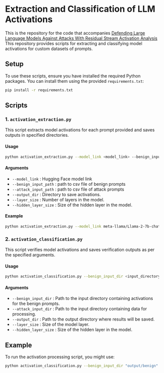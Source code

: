 # Extraction and Classification of LLM Activations

This is the repository for the code that accompanies [Defending Large Language Models Against Attacks With Residual Stream Activation Analysis](https://arxiv.org/abs/2406.03230) This repository provides scripts for extracting and classifying model activations for custom datasets of prompts.

## Setup

To use these scripts, ensure you have installed the required Python packages. You can install them using the provided `requirements.txt`:

```bash
pip install -r requirements.txt
```

## Scripts

### 1. `activation_extraction.py`

This script extracts model activations for each prompt provided and saves outputs in specified directories.

#### Usage

```bash
python activation_extraction.py --model_link <model_link> --benign_input_path <input_directory> --attack_input_path <input_directory> --output_dir <output_directory> --layer_size <layer_size> --hidden_layer_size <hidden_layer_size>
```

#### Arguments

- `--model_link` : Hugging Face model link
- `--benign_input_path` : path to csv file of benign prompts
- `--attack_input_path` : path to csv file of attack prompts
- `--output_dir` : Directory to save activations.
- `--layer_size` : Number of layers in the model.
- `--hidden_layer_size` : Size of the hidden layer in the model.

#### Example

```bash
python activation_extraction.py --model_link meta-llama/Llama-2-7b-chat-hf --benign_input_path sample_data/benign_open_test_1000.csv --attack_input_path sample_data/jb_open_test_1000.csv --output_dir output --layer_size 32 --hidden_layer_size 4096
```

### 2. `activation_classification.py`

This script verifies model activations and saves verification outputs as per the specified arguments.

#### Usage

```bash
python activation_classification.py --benign_input_dir <input_directory> --attack_input_dir <input_directory> --output_dir <output_directory> --layer_size <layer_size> --hidden_layer_size <hidden_layer_size>
```

#### Arguments
- `--benign_input_dir` : Path to the input directory containing activations for the benign prompts.
- `--attack_input_dir` : Path to the input directory containing data for processing.
- `--output_dir` : Path to the output directory where results will be saved.
- `--layer_size` : Size of the model layer.
- `--hidden_layer_size` : Size of the hidden layer in the model.

## Example

To run the activation processing script, you might use:

```bash
python activation_classification.py --benign_input_dir "output/benign" --attack_input_dir "output/attack" --output_dir classification_results --layer_size 32 --hidden_layer_size 4096```
